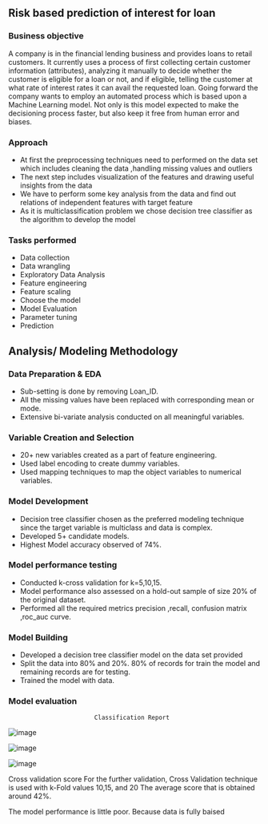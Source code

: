 ## Risk based prediction of interest for loan
 
### Business objective
A company is in the financial lending business and provides loans to retail customers. It currently uses a process of first collecting certain customer information (attributes), analyzing it manually to decide whether the customer is eligible for a loan or not, and if eligible, telling the customer at what rate of interest rates it can avail the requested loan. Going forward the company wants to employ an automated process which is based upon a Machine Learning model. Not only is this model expected to make the decisioning process faster, but also keep it free from human error and biases.

### Approach
- At first the preprocessing techniques need to performed on the data set which includes cleaning the data ,handling missing values and outliers
- The next step includes visualization of the features and drawing useful insights from the data 
- We have to perform some key analysis from the data and find out relations of independent features with target feature
- As it is multiclassification problem we chose decision tree classifier as the algorithm to develop the model

### Tasks performed
- Data collection
- Data wrangling
- Exploratory Data Analysis
- Feature engineering
- Feature scaling
- Choose the model
- Model Evaluation
- Parameter tuning
- Prediction

## Analysis/ Modeling Methodology

### Data Preparation & EDA
- Sub-setting is done by removing Loan_ID.
- All the missing values have been replaced with corresponding mean or mode.
- Extensive bi-variate analysis conducted on all meaningful variables.

### Variable Creation and  Selection
  * 20+ new variables created as a part of feature engineering.
  * Used label encoding to create dummy variables.
  * Used mapping techniques to map the object variables to numerical variables.

### Model Development
  * Decision tree classifier chosen as the preferred modeling technique since the target variable  is  multiclass and data is complex.
  * Developed 5+ candidate models.
  * Highest Model accuracy observed of 74%.

### Model performance testing
  * Conducted k-cross validation for k=5,10,15.
  * Model performance also assessed on a hold-out sample of size 20% of the original dataset.
  * Performed all the required metrics precision ,recall, confusion matrix ,roc_auc curve.


### Model Building
  * Developed a decision tree classifier model on the data set provided
  * Split the data into 80% and 20%. 80% of records for train the model and remaining records are for testing.
  * Trained the model with data.
### Model evaluation
                            Classification Report
![image](https://user-images.githubusercontent.com/93145713/169711588-b2c06d11-5832-436e-8a22-fcea6bc46a41.png)

![image](https://user-images.githubusercontent.com/93145713/169711610-21a626e3-005c-41de-a3c1-2cb12905f8f1.png)

![image](https://user-images.githubusercontent.com/93145713/169711621-24646cc2-c1af-43f5-9300-389aa6b77040.png)

Cross validation score
For the further validation, Cross Validation technique is used with k-Fold values 10,15, and 20
The average score that is obtained  around 42%.

The model performance is little poor. Because data is fully baised
